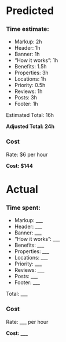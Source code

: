 # Predicted
### Time estimate:
- Markup: 2h
- Header: 1h
- Banner: 1h
- “How it works”: 1h
- Benefits: 1.5h
- Properties: 3h
- Locations: 1h
- Priority: 0.5h
- Reviews: 1h
- Posts: 3h
- Footer: 1h

Estimated Total: 16h

**Adjusted Total: 24h**

### Cost

Rate: $6 per hour

**Cost: $144**

# Actual
### Time spent:
- Markup: ___
- Header: ___
- Banner: ___
- “How it works”: ___
- Benefits: ___
- Properties: ___
- Locations: ___
- Priority: ___
- Reviews: ___
- Posts: ___
- Footer: ___

Total: ___

### Cost

Rate: ___ per hour

**Cost: ___**
